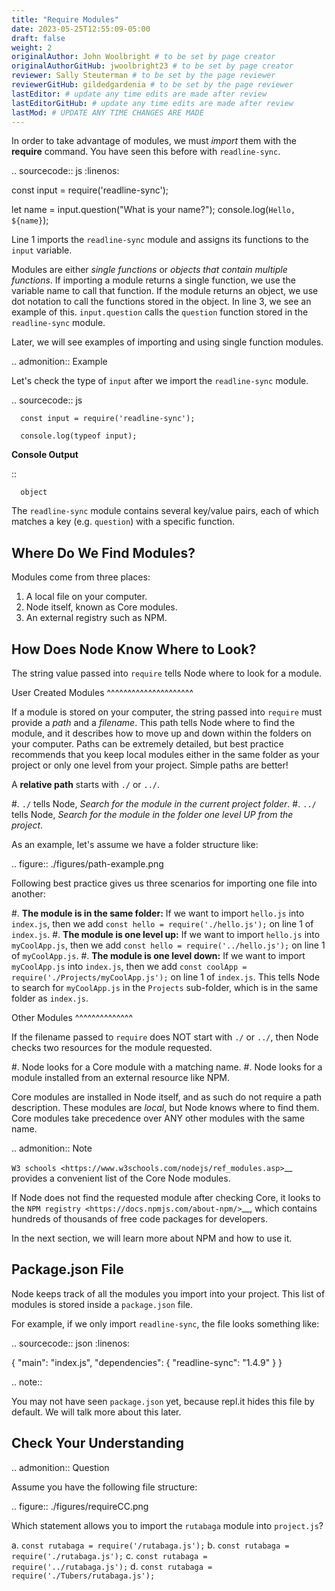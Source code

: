 ```yaml
---
title: "Require Modules"
date: 2023-05-25T12:55:09-05:00
draft: false
weight: 2
originalAuthor: John Woolbright # to be set by page creator
originalAuthorGitHub: jwoolbright23 # to be set by page creator
reviewer: Sally Steuterman # to be set by the page reviewer
reviewerGitHub: gildedgardenia # to be set by the page reviewer
lastEditor: # update any time edits are made after review
lastEditorGitHub: # update any time edits are made after review
lastMod: # UPDATE ANY TIME CHANGES ARE MADE
---
```


In order to take advantage of modules, we must *import* them with the
**require** command. You have seen this before with ``readline-sync``.

.. sourcecode:: js
   :linenos:

   const input = require('readline-sync');

   let name = input.question("What is your name?");
   console.log(`Hello, ${name}`);

Line 1 imports the ``readline-sync`` module and assigns its functions to the
``input`` variable.

Modules are either *single functions* or *objects that contain multiple
functions*. If importing a module returns a single function, we use the
variable name to call that function. If the module returns an object, we use
dot notation to call the functions stored in the object. In line 3, we see an
example of this. ``input.question`` calls the ``question`` function stored in
the ``readline-sync`` module.

Later, we will see examples of importing and using single function modules.

.. admonition:: Example

   Let's check the type of ``input`` after we import the ``readline-sync`` module.

   .. sourcecode:: js

      const input = require('readline-sync');

      console.log(typeof input);

   **Console Output**

   ::

      object

The ``readline-sync`` module contains several key/value pairs, each of which
matches a key (e.g. ``question``) with a specific function.

Where Do We Find Modules?
--------------------------

Modules come from three places:

1. A local file on your computer.
2. Node itself, known as Core modules.
3. An external registry such as NPM.

How Does Node Know Where to Look?
----------------------------------

The string value passed into ``require`` tells Node where to look for a module.

User Created Modules
^^^^^^^^^^^^^^^^^^^^^

If a module is stored on your computer, the string passed into ``require`` must
provide a *path* and a *filename*. This path tells Node where to find the
module, and it describes how to move up and down within the folders on your
computer. Paths can be extremely detailed, but best practice recommends that
you keep local modules either in the same folder as your project or only one
level from your project. Simple paths are better!

A **relative path** starts with ``./`` or ``../``.

#. ``./`` tells Node, *Search for the module in the current project folder*.
#. ``../`` tells Node, *Search for the module in the folder one level UP from
   the project*.

As an example, let's assume we have a folder structure like:

.. figure:: ./figures/path-example.png

Following best practice gives us three scenarios for importing one file into
another:

#. **The module is in the same folder:** If we want to import ``hello.js`` into
   ``index.js``, then we add ``const hello = require('./hello.js');`` on line 1
   of ``index.js``.
#. **The module is one level up:** If we want to import ``hello.js`` into
   ``myCoolApp.js``, then we add ``const hello = require('../hello.js');``
   on line 1 of ``myCoolApp.js``.
#. **The module is one level down:** If we want to import ``myCoolApp.js`` into
   ``index.js``, then we add
   ``const coolApp = require('./Projects/myCoolApp.js');`` on line 1 of
   ``index.js``. This tells Node to search for ``myCoolApp.js`` in the
   ``Projects`` sub-folder, which is in the same folder as ``index.js``.

Other Modules
^^^^^^^^^^^^^^

If the filename passed to ``require`` does NOT start with ``./`` or ``../``,
then Node checks two resources for the module requested.

#. Node looks for a Core module with a matching name.
#. Node looks for a module installed from an external resource like NPM.

Core modules are installed in Node itself, and as such do not require a path
description. These modules are *local*, but Node knows where to find them.
Core modules take precedence over ANY other modules with the same name.

.. admonition:: Note

   `W3 schools <https://www.w3schools.com/nodejs/ref_modules.asp>`__ provides a
   convenient list of the Core Node modules.

If Node does not find the requested module after checking Core, it looks to the
`NPM registry <https://docs.npmjs.com/about-npm/>`__, which contains hundreds
of thousands of free code packages for developers.

In the next section, we will learn more about NPM and how to use it.

Package.json File
------------------

Node keeps track of all the modules you import into your project. This list of
modules is stored inside a ``package.json`` file.

For example, if we only import ``readline-sync``, the file looks something
like:

.. sourcecode:: json
   :linenos:

   {
      "main": "index.js",
      "dependencies": {
         "readline-sync": "1.4.9"
      }
   }

.. note::

   You may not have seen ``package.json`` yet, because repl.it hides this file
   by default. We will talk more about this later.

Check Your Understanding
-------------------------

.. admonition:: Question

   Assume you have the following file structure:

   .. figure:: ./figures/requireCC.png

   Which statement allows you to import the ``rutabaga`` module into
   ``project.js``?

   a. ``const rutabaga = require('/rutabaga.js');``
   b. ``const rutabaga = require('./rutabaga.js');``
   c. ``const rutabaga = require('../rutabaga.js');``
   d. ``const rutabaga = require('./Tubers/rutabaga.js');``
